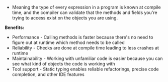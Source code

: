 - Meaning the type of every expression in a program is known at compile time, and the compiler can validate that the methods and fields you're trying to access exist on the objects you are using.

**Benefits:**
- Performance - Calling methods is faster because there's no need to figure out at runtime which method needs to be called
- Reliability - Checks are done at compile time leading to less crashes at runtime
- Maintainability - Working with unfamiliar code is easier because you can see what kind of objects the code is working with
- Tool support - Static typing enables reliable refactorings, precise code completion, and other IDE features